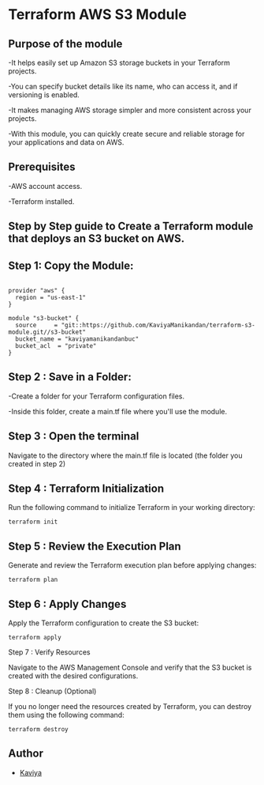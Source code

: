 # Terraform AWS S3 Module

## Purpose of the module
-It helps easily set up Amazon S3 storage buckets in your Terraform projects.

-You can specify bucket details like its name, who can access it, and if versioning is enabled.

-It makes managing AWS storage simpler and more consistent across your projects.

-With this module, you can quickly create secure and reliable storage for your applications and data on AWS.

## Prerequisites
-AWS account access.

-Terraform installed.

## Step by Step guide to Create a Terraform module that deploys an S3 bucket on AWS.

## Step 1: Copy the Module: 

```hcl

provider "aws" {
  region = "us-east-1"
}

module "s3-bucket" {
  source     = "git::https://github.com/KaviyaManikandan/terraform-s3-module.git//s3-bucket"
  bucket_name = "kaviyamanikandanbuc"
  bucket_acl  = "private"
}

```
## Step 2 : Save in a Folder: 

-Create a folder for your Terraform configuration files. 

-Inside this folder, create a main.tf file where you'll use the module. 

## Step 3 : Open the terminal

Navigate to the directory where the main.tf file is located (the folder you created in step 2)

## Step 4 : Terraform Initialization

Run the following command to initialize Terraform in your working directory:

```
terraform init
```
## Step 5 : Review the Execution Plan

Generate and review the Terraform execution plan before applying changes:

```
terraform plan
```

## Step 6 : Apply Changes

Apply the Terraform configuration to create the S3 bucket:

```
terraform apply
```

Step 7 : Verify Resources

Navigate to the AWS Management Console and verify that the S3 bucket is created with the desired configurations.

Step 8 : Cleanup (Optional)

If you no longer need the resources created by Terraform, you can destroy them using the following command:

```
terraform destroy
```

## Author

- [Kaviya](https://github.com/KaviyaManikandan)
